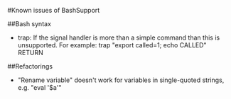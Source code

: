 #Known issues of BashSupport

##Bash syntax
- trap: If the signal handler is more than a simple command than this is unsupported. For example: trap "export called=1; echo CALLED" RETURN

##Refactorings
- "Rename variable" doesn't work for variables in single-quoted strings, e.g. "eval '$a'"
